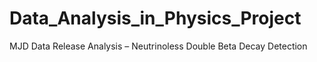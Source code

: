 # Data_Analysis_in_Physics_Project
MJD Data Release Analysis – Neutrinoless Double Beta Decay Detection

